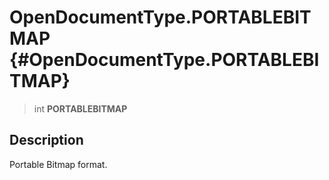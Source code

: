 OpenDocumentType.PORTABLEBITMAP {#OpenDocumentType.PORTABLEBITMAP}
===============================

> int **PORTABLEBITMAP**

Description
-----------

Portable Bitmap format.

